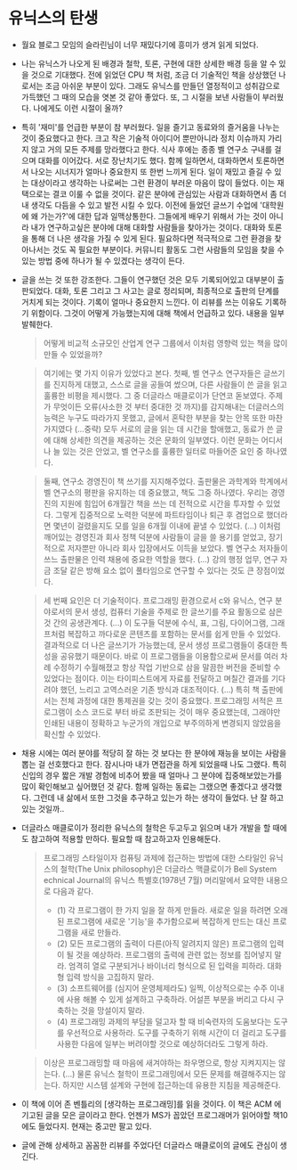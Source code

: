 # 유닉스의 탄생

- 월요 블로그 모임의 슬라린님이 너무 재밌다기에 흥미가 생겨 읽게 되었다.
- 나는 유닉스가 나오게 된 배경과 철학, 토론, 구현에 대한 상세한 배경 등을 알 수 있을 것으로 기대했다. 전에 읽었던 CPU 책 처럼, 조금 더 기술적인 책을 상상했던 나로서는 조금 아쉬운 부분이 있다. 그래도 유닉스를 만들던 열정적이고 성취감으로 가득했던 그 때의 모습을 엿본 것 같아 좋았다. 또, 그 시절을 보낸 사람들이 부러웠다. 나에게도 이런 시절이 올까?
- 특히 '재미'를 언급한 부분이 참 부러웠다. 일을 즐기고 동료와의 즐거움을 나누는 것이 중요했다고 한다. 크고 작은 기술적 아이디어 뿐만아니라 정치 이슈까지 가리지 않고 거의 모든 주제를 망라했다고 한다. 식사 후에는 종종 벨 연구소 구내를 걸으며 대화를 이어갔다. 서로 장난치기도 했다. 함께 일하면서, 대화하면서 토론하면서 나오는 시너지가 얼마나 중요한지 또 한번 느끼게 된다. 일이 재밌고 즐길 수 있는 대상이라고 생각하는 나로써는 그런 환경이 부러운 마음이 많이 들었다. 이는 재택으로는 결코 이룰 수 없을 것이다. 같은 분야에 관심있는 사람과 대화하면서 좀 더 내 생각도 다듬을 수 있고 발전 시킬 수 있다. 이전에 들었던 글쓰기 수업에 '대학원에 왜 가는가?'에 대한 답과 일맥상통한다. 그들에게 배우기 위해서 가는 것이 아니라 내가 연구하고싶은 분야에 대해 대화할 사람들을 찾아가는 것이다. 대화와 토론을 통해 더 나은 생각을 가질 수 있게 된다. 필요하다면 적극적으로 그런 환경을 찾아나서는 것도 꼭 필요한 부분이다. 커뮤니티 활동도 그런 사람들의 모임을 찾을 수 있는 방법 중에 하나가 될 수 있겠다는 생각이 든다.
- 글을 쓰는 것 또한 강조한다. 그들이 연구했던 것은 모두 기록되어있고 대부분이 출판되었다. 대화, 토론 그리고 그 사고는 글로 정리되며, 최종적으로 출판의 단계를 거치게 되는 것이다. 기록이 얼마나 중요한지 느낀다. 이 리뷰를 쓰는 이유도 기록하기 위함이다. 그것이 어떻게 가능했는지에 대해 책에서 언급하고 있다. 내용을 일부 발췌한다.
  > 어떻게 비교적 소규모인 산업계 연구 그룹에서 이처럼 영향력 있는 책을 많이 만들 수 있었을까?

  > 여기에는 몇 가지 이유가 있었다고 본다. 첫째, 벨 연구소 연구자들은 글쓰기를 진지하게 대했고, 스스로 글을 공들여 썼으며, 다른 사람들이 쓴 글을 읽고 훌륭한 비평을 제시했다. 그 중 더글라스 매클로이가 단연코 돋보였다. 주제가 무엇이든 오류(사소한 것 부터 중대한 것 까지)를 감지해내는 더글러스의 능력은 누구도 따라가지 못했고, 글에서 혼탁한 부분을 찾는 안목 또한 마찬가지였다 (...중략)  모두 서로의 글을 읽는 데 시간을 할애했고, 동료가 쓴 글에 대해 상세한 의견을 제공하는 것은 문화의 일부였다. 이런 문화는 어디서나 늘 있는 것은 안었고, 벨 연구소를 훌륭한 일터로 마들어준 요인 중 하나였다.

  > 둘째, 연구소 경영진이 책 쓰기를 지지해주었다. 출판물은 과학계와 학계에서 벨 연구소의 평판을 유지하는 데 중요했고, 책도 그중 하나였다. 우리는 경영진의 지원에 힘입어 6개월간 책을 쓰는 데 전적으로 시간을 투자할 수 있었다. 그렇게 집중적으로 노력한 덕분에 파트타임이나 퇴근 후 겸업으로 했더라면 몇년이 걸렸을지도 모를 일을 6개월 이내에 끝낼 수 있었다. (...) 이처럼 깨어있는 경영진과 회사 정책 덕분에 사람들이 글을 쓸 용기를 얻었고, 장기적으로 저자뿐만 아니라 회사 입장에서도 이득을 보았다. 벨 연구소 저자들이 쓰느 출판물은 인력 채용에 중요한 역할을 했다. (...) 강의 행정 업무, 연구 자금 조달 같은 방해 요소 없이 풀타임으로 연구할 수 있다는 것도 큰 장점이었다. 

  > 세 번째 요인은 더 기술적이다. 프로그래밍 환경으로서 c와 유닉스, 연구 분야로서의 문서 생성, 컴퓨터 기술을 주제로 한 글쓰기를 주요 활동으로 삼은 것 간의 공생관계다. (...) 이 도구들 덕분에 수식, 표, 그림, 다이어그램, 그래프처럼 복잡하고 까다로운 콘텐츠를 포함하는 문서를 쉽게 만들 수 있었다. 결과적으로 더 나은 글쓰기가 가능했는데, 문서 생성 프로그램들이 중대한 특성을 공유했기 때문이다. 바로 이 프로그램들을 이용함으로써 문서를 여러 차례 수정하기 수월해졌고 항상 작업 기반으로 삼을 말끔한 버전을 준비할 수 있었다는 점이다. 이는 타이피스트에게 자료를 전달하고 며칠간 결과를 기다려야 했던, 느리고 고역스러운 기존 방식과 대조적이다. (...) 특히 책 출판에서는 전체 과정에 대한 통제권을 갖는 것이 중요했다. 프로그래밍 서적은 프로그램이 소스 코드로 부터 바로 조판되는 것이 매우 중요했는데, 그래야만 인쇄된 내용이 정확하고 누군가의 개입으로 부주의하게 변경되지 않았음을 확신할 수 있었다.
  
- 채용 시에는 여러 분야를 적당히 잘 하는 것 보다는 한 분야에 재능을 보이는 사람을 뽑는 걸 선호했다고 한다. 잠시나마 내가 면접관을 하게 되었을때 나도 그랬다. 특히 신입의 경우 짧은 개발 경험에 비추어 봤을 때 얼마나 그 분야에 집중해보았는가를 많이 확인해보고 싶어했던 것 같다. 함께 일하는 동료는 그랬으면 좋겠다고 생각했다. 그런데 내 삶에서 또한 그것을 추구하고 있는가 하는 생각이 들었다. 난 잘 하고 있는 것일까..
- 더글라스 매클로이가 정리한 유닉스의 철학은 두고두고 읽으며 내가 개발을 할 때에도 참고하여 적용할 만하다. 필요할 때 참고하고자 인용해둔다.
  > 프로그래밍 스타일이자 컴퓨팅 과제에 접근하는 방법에 대한 스타일인 유닉스의 철학(The Unix philosophy)은 더글라스 맥클로이가 Bell System echnical Journal의 유닉스 특별호(1978년 7월) 머리말에서 요약한 내용으로 다음과 같다. 
  > * (1) 각 프로그램이 한 가지 일을 잘 하게 만들라. 새로운 일을 하려면 오래된 프로그램에 새로운 '기능'을 추가함으로써 복잡하게 만드는 대신 프로그램을 새로 만들라.
  > * (2) 모든 프로그램의 출력이 다른(아직 알려지지 않은) 프로그램의 입력이 될 것을 예상하라. 프로그램의 출력에 관련 없는 정보를 집어넣지 말라. 엄격히 열로 구분되거나 바이너리 형식으로 된 입력을 피하라. 대화형 입력 방식을 고집하지 말라.
  > * (3) 소프트웨어를 (심지어 운영체제라도) 일찍, 이상적으로는 수주 이내에 사용 해볼 수 있게 설계하고 구축하라. 어설픈 부분을 버리고 다시 구축하는 것을 망설이지 말라.
  > * (4) 프로그래밍 과제의 부담을 덜고자 할 때 비숙련자의 도움보다는 도구를 우선적으로 사용하라. 도구를 구축하기 위해 시간이 더 걸리고 도구를 사용한 다음에 일부는 버려야할 것으로 예상하더라도 그렇게 하라.

  > 이상은 프로그래밍할 때 마음에 새겨야하는 좌우명으로, 항상 지켜지지는 않는다. (...) 물론 유닉스 철학이 프로그래밍에서 모든 문제를 해결해주지는 않는다. 하지만 시스템 설계와 구현에 접근하는데 유용한 지침을 제공해준다.
- 이 책에 이어 존 벤틀리의 [생각하는 프로그래밍]를 읽을 것이다. 이 책은 ACM 에 기고된 글을 모은 글이라고 한다. 언젠가 MS가 꼽았던 프로그래머가 읽어야할 책10 에도 들었다지. 현재는 중고만 팔고 있다. 
- 글에 관해 상세하고 꼼꼼한 리뷰를 주었다던 더글라스 매클로이의 글에도 관심이 생긴다.
  
